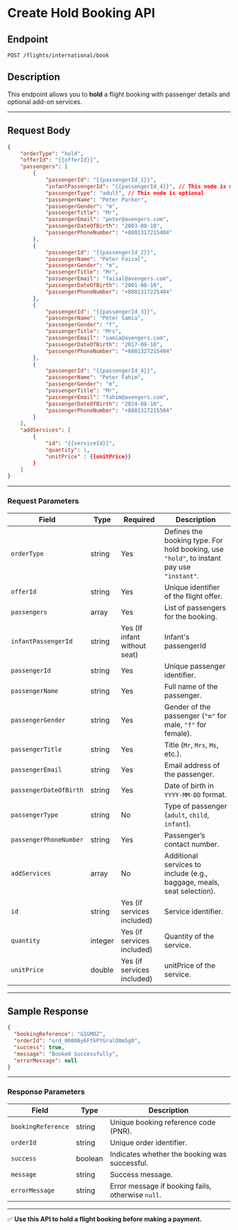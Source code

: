 # Create Hold Booking API

## Endpoint
```
POST /flights/international/book
```

## Description
This endpoint allows you to **hold** a flight booking with passenger details and optional add-on services.

---

## Request Body

```json
{
    "orderType": "hold",
    "offerId": "{{offerId}}",
    "passengers": [
        {
            "passengerId": "{{passengerId_1}}",
            "infantPassengerId": "{{passengerId_4}}", // This node is must when infant without seat is added with a offer, we are associating infant with this adult
            "passengerType": "adult", // This node is optional
            "passengerName": "Peter Parker",
            "passengerGender": "m",
            "passengerTitle": "Mr",
            "passengerEmail": "peter@avengers.com",
            "passengerDateOfBirth": "2003-08-10",
            "passengerPhoneNumber": "+8801317215404"
        },
        {
            "passengerId": "{{passengerId_2}}",
            "passengerName": "Peter Faisal",
            "passengerGender": "m",
            "passengerTitle": "Mr",
            "passengerEmail": "faisal@avengers.com",
            "passengerDateOfBirth": "2001-08-10",
            "passengerPhoneNumber": "+8801317225404"
        },
        {
            "passengerId": "{{passengerId_3}}",
            "passengerName": "Peter Samia",
            "passengerGender": "f",
            "passengerTitle": "Mrs",
            "passengerEmail": "samia@avengers.com",
            "passengerDateOfBirth": "2017-09-10",
            "passengerPhoneNumber": "+8801327215404"
        },
        {
            "passengerId": "{{passengerId_4}}",
            "passengerName": "Peter Fahim",
            "passengerGender": "m",
            "passengerTitle": "Mr",
            "passengerEmail": "fahim@avengers.com",
            "passengerDateOfBirth": "2024-08-10",
            "passengerPhoneNumber": "+8801317215504"
        }
    ],
    "addServices": [
        {
            "id": "{{serviceId}}",
            "quantity": 1,
            "unitPrice" : {{unitPrice}} 
        }
    ]
}
```

---

### Request Parameters

| Field                   | Type     | Required | Description |
|--------------------------|----------|----------|-------------|
| `orderType`             | string   | Yes      | Defines the booking type. For hold booking, use `"hold"`, to instant pay use `"instant"`. |
| `offerId`               | string   | Yes      | Unique identifier of the flight offer. |
| `passengers`            | array    | Yes      | List of passengers for the booking. |
| `infantPassengerId`           | string   | Yes (If infant without seat)     | Infant's passengerId |
| `passengerId`           | string   | Yes      | Unique passenger identifier. |
| `passengerName`         | string   | Yes      | Full name of the passenger. |
| `passengerGender`       | string   | Yes      | Gender of the passenger (`"m"` for male, `"f"` for female). |
| `passengerTitle`        | string   | Yes      | Title (`Mr`, `Mrs`, `Ms`, etc.). |
| `passengerEmail`        | string   | Yes      | Email address of the passenger. |
| `passengerDateOfBirth`  | string   | Yes      | Date of birth in `YYYY-MM-DD` format. |
| `passengerType`         | string   | No      | Type of passenger (`adult`, `child`, `infant`). |
| `passengerPhoneNumber`  | string   | Yes      | Passenger’s contact number. |
| `addServices`           | array    | No       | Additional services to include (e.g., baggage, meals, seat selection). |
| `id`                    | string   | Yes (if services included) | Service identifier. |
| `quantity`              | integer  | Yes (if services included) | Quantity of the service. |
| `unitPrice`              | double  | Yes (if services included) | unitPrice of the service. |

---

## Sample Response

```json
{
  "bookingReference": "GIGMOZ",
  "orderId": "ord_0000Ay6FtkPYGralO8m5g0",
  "success": true,
  "message": "Booked Successfully",
  "errorMessage": null
}
```

---

### Response Parameters

| Field              | Type     | Description |
|---------------------|----------|-------------|
| `bookingReference` | string   | Unique booking reference code (PNR). |
| `orderId`          | string   | Unique order identifier. |
| `success`          | boolean  | Indicates whether the booking was successful. |
| `message`          | string   | Success message. |
| `errorMessage`     | string   | Error message if booking fails, otherwise `null`. |

---

✅ **Use this API to hold a flight booking before making a payment.**
